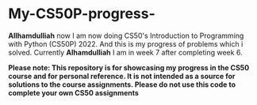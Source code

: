 # My-CS50P-progress-
**Allhamdulliah** now I am now doing CS50's Introduction to Programming with Python (CS50P) 2022. And this is my progress of problems which i solved.
Currently **Alhamdulliah** I am in week 7 after completing week 6.

**Please note: This repository is for showcasing my progress in the CS50 course and for personal reference. It is not intended as a source for solutions to the course assignments. Please do not use this code to complete your own CS50 assignments**

